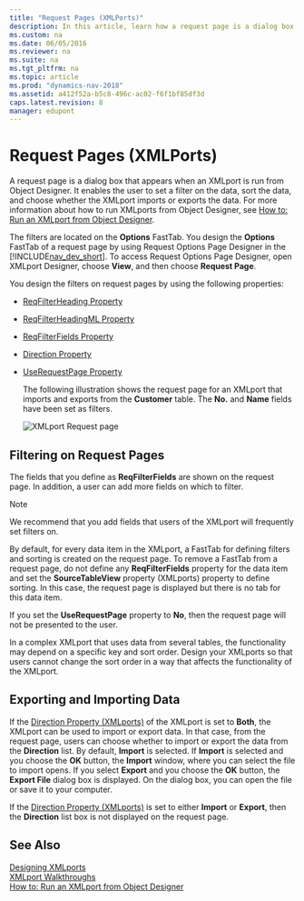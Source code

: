 ```yaml
---
title: "Request Pages (XMLPorts)"
description: In this article, learn how a request page is a dialog box that appears when an XMLport is run from Object Designer.
ms.custom: na
ms.date: 06/05/2016
ms.reviewer: na
ms.suite: na
ms.tgt_pltfrm: na
ms.topic: article
ms.prod: "dynamics-nav-2018"
ms.assetid: a412f52a-b5c8-496c-ac02-f6f1bf85df3d
caps.latest.revision: 8
manager: edupont
---
```

# Request Pages (XMLPorts)
A request page is a dialog box that appears when an XMLport is run from Object Designer. It enables the user to set a filter on the data, sort the data, and choose whether the XMLport imports or exports the data. For more information about how to run XMLports from Object Designer, see [How to: Run an XMLport from Object Designer](How-to--Run-an-XMLport-from-Object-Designer.md).  
  
 The filters are located on the **Options** FastTab. You design the **Options** FastTab of a request page by using Request Options Page Designer in the [!INCLUDE[nav_dev_short](includes/nav_dev_short_md.md)]. To access Request Options Page Designer, open XMLport Designer, choose **View**, and then choose **Request Page**.  
  
 You design the filters on request pages by using the following properties:  
  
- [ReqFilterHeading Property](ReqFilterHeading-Property.md)  
  
- [ReqFilterHeadingML Property](ReqFilterHeadingML-Property.md)  
  
- [ReqFilterFields Property](ReqFilterFields-Property.md)  
  
- [Direction Property](Direction-Property.md)  
  
- [UseRequestPage Property](UseRequestPage-Property.md)  
  
  The following illustration shows the request page for an XMLport that imports and exports from the **Customer** table. The **No.** and **Name** fields have been set as filters.  
  
  ![XMLport Request page](media/MicrosoftDynamicsNAV_RequestPageXMLport.jpg "MicrosoftDynamicsNAV\_RequestPageXMLport")  
  
## Filtering on Request Pages  
 The fields that you define as **ReqFilterFields** are shown on the request page. In addition, a user can add more fields on which to filter.  
  
> [!NOTE]  
>  We recommend that you add fields that users of the XMLport will frequently set filters on.  
  
 By default, for every data item in the XMLport, a FastTab for defining filters and sorting is created on the request page. To remove a FastTab from a request page, do not define any **ReqFilterFields** property for the data item and set the **SourceTableView** property \(XMLports\) property to define sorting. In this case, the request page is displayed but there is no tab for this data item.  
  
 If you set the **UseRequestPage** property to **No**, then the request page will not be presented to the user.  
  
 In a complex XMLport that uses data from several tables, the functionality may depend on a specific key and sort order. Design your XMLports so that users cannot change the sort order in a way that affects the functionality of the XMLport.  
  
## Exporting and Importing Data  
 If the [Direction Property \(XMLports\)](direction-property.md) of the XMLport is set to **Both**, the XMLport can be used to import or export data. In that case, from the request page, users can choose whether to import or export the data from the **Direction** list. By default, **Import** is selected. If **Import** is selected and you choose the **OK** button, the **Import** window, where you can select the file to import opens. If you select **Export** and you choose the **OK** button, the **Export File** dialog box is displayed. On the dialog box, you can open the file or save it to your computer.  
  
 If the [Direction Property \(XMLports\)](direction-property.md) is set to either **Import** or **Export**, then the **Direction** list box is not displayed on the request page.  
  
## See Also  
 [Designing XMLports](Designing-XMLports.md)   
 [XMLport Walkthroughs](XMLport-Walkthroughs.md)   
 [How to: Run an XMLport from Object Designer](How-to--Run-an-XMLport-from-Object-Designer.md)